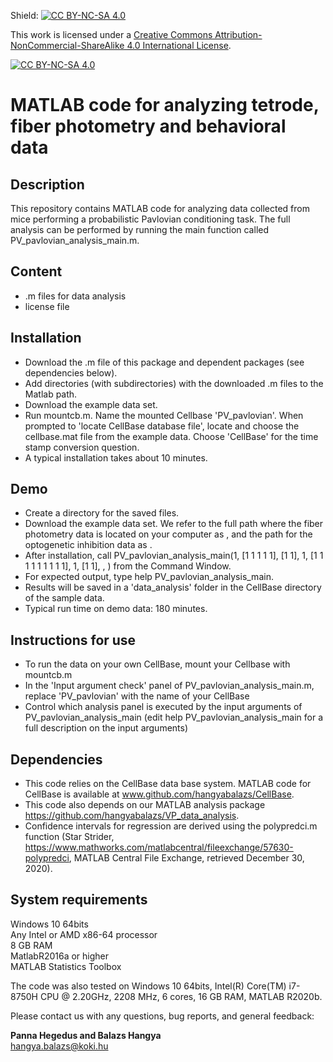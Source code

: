 Shield: [![CC BY-NC-SA 4.0][cc-by-nc-sa-shield]][cc-by-nc-sa]

This work is licensed under a [Creative Commons Attribution-NonCommercial-ShareAlike 4.0 International License][cc-by-nc-sa].

[![CC BY-NC-SA 4.0][cc-by-nc-sa-image]][cc-by-nc-sa]

[cc-by-nc-sa]: http://creativecommons.org/licenses/by-nc-sa/4.0/
[cc-by-nc-sa-image]: https://licensebuttons.net/l/by-nc-sa/4.0/88x31.png
[cc-by-nc-sa-shield]: https://img.shields.io/badge/License-CC%20BY--NC--SA%204.0-lightgrey.svg

# MATLAB code for analyzing tetrode, fiber photometry and behavioral data

## Description

This repository contains MATLAB code for analyzing data collected from mice performing a probabilistic Pavlovian conditioning task. The full analysis can be performed by running the main function called PV_pavlovian_analysis_main.m.

## Content

- .m files for data analysis
- license file

## Installation

- Download the .m file of this package and dependent packages (see dependencies below).
- Add directories (with subdirectories) with the downloaded .m files to the Matlab path.
- Download the example data set.
- Run mountcb.m. Name the mounted Cellbase 'PV_pavlovian'. When prompted to 'locate CellBase database file', locate and choose the cellbase.mat file from the example data. Choose 'CellBase' for the time stamp conversion question.
- A typical installation takes about 10 minutes. 

## Demo

- Create a directory for the saved files.
- Download the example data set. We refer to the full path where the fiber photometry data is located on your computer as <data folder1>, and the path for the optogenetic inhibition data as <data folder2>.
- After installation, call PV_pavlovian_analysis_main(1, [1 1 1 1 1], [1 1], 1, [1 1 1 1 1 1 1 1 1], 1, [1 1], <data folder1>, <data folder2>) from the Command Window.
- For expected output, type help PV_pavlovian_analysis_main.
- Results will be saved in a 'data_analysis' folder in the CellBase directory of the sample data.
- Typical run time on demo data: 180 minutes.

## Instructions for use

- To run the data on your own CellBase, mount your Cellbase with mountcb.m
- In the 'Input argument check' panel of PV_pavlovian_analysis_main.m, replace 'PV_pavlovian' with the name of your CellBase
- Control which analysis panel is executed by the input arguments of PV_pavlovian_analysis_main (edit help PV_pavlovian_analysis_main for a full description on the input arguments)

## Dependencies

- This code relies on the CellBase data base system. MATLAB code for CellBase is available at www.github.com/hangyabalazs/CellBase.
- This code also depends on our MATLAB analysis package https://github.com/hangyabalazs/VP_data_analysis.
- Confidence intervals for regression are derived using the polypredci.m function (Star Strider, https://www.mathworks.com/matlabcentral/fileexchange/57630-polypredci, MATLAB Central File Exchange, retrieved December 30, 2020).

## System requirements  

Windows 10 64bits  
Any Intel or AMD x86-64 processor  
8 GB RAM  
MatlabR2016a or higher  
MATLAB Statistics Toolbox  

The code was also tested on Windows 10 64bits, Intel(R) Core(TM) i7-8750H CPU @ 2.20GHz, 2208 MHz, 6 cores, 16 GB RAM, MATLAB R2020b.

Please contact us with any questions, bug reports, and general feedback:

**Panna Hegedus and Balazs Hangya**  
hangya.balazs@koki.hu

